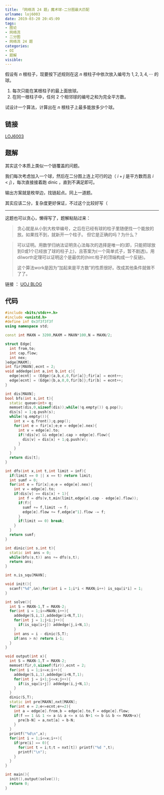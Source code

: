 ```yaml
---
title: 「网络流 24 题」魔术球-二分图最大匹配
urlname: loj6003
date: 2019-03-20 20:45:09
tags:
- 图论
- 网络流
- 二分图
- 网络流 24 题
categories:
- OI
- 题解
visible:
---
```


假设有 $n$ 根柱子，现要按下述规则在这 $n$ 根柱子中依次放入编号为 $1, 2, 3, 4, \cdots$ 的球。

1. 每次只能在某根柱子的最上面放球。
2. 在同一根柱子中，任何 $2$ 个相邻球的编号之和为完全平方数。

试设计一个算法，计算出在 $n$ 根柱子上最多能放多少个球。

<!-- more -->

## 链接

[LOJ6003](https://loj.ac/problem/6003)

## 题解

其实这个本质上类似一个链覆盖的问题。

我们每次考虑加入一个球，然后在二分图上连上可行的边（ $i+j$ 是平方数而且 $i < j$），每次直接接着跑 dinic ，直到不满足即可。

输出方案就是枚举边，找链起点。同上一道题。

其实应该二分，复杂度更好保证，不过这个比较好写（

- - - 

这题也可以贪心，懒得写了，题解粘贴过来：

> 贪心就是从小到大枚举编号，之后在已经有球的柱子里随便找一个能放的放。如果找不到，就新开一个柱子。
> 但它是正确的吗？为什么？

> 可以证明。用数学归纳法证明贪心法每次的选择是唯一的(即，只能把球放到0或1个已经放了球的柱子上)，且答案为(一个简单式子，暂不剧透)。用dilworth定理可以证明这个是最优的(hint:柱子的顶端构成一个反链)。
>  
> 这个算法work是因为“加起来是平方数”的性质很好。改成其他条件就做不了了。


链接 ： [UOJ BLOG](http://kczno1.blog.uoj.ac/blog/2724)

## 代码

```cpp
#include <bits/stdc++.h>
#include <unistd.h>
#define inf 0x3f3f3f3f
using namespace std;

const int MAXN = 3200,MAXM = MAXN*100,N = MAXN/2;

struct Edge{
  int from,to;
  int cap,flow;
  int nex;
}edge[MAXM];
int fir[MAXN],ecnt = 2;
void addedge(int a,int b,int c){
  edge[ecnt] = (Edge){a,b,c,0,fir[a]};fir[a] = ecnt++;
  edge[ecnt] = (Edge){b,a,0,0,fir[b]};fir[b] = ecnt++;
}

int dis[MAXN];
bool bfs(int s,int t){
  static queue<int> q;
  memset(dis,0,sizeof(dis));while(!q.empty()) q.pop();
  dis[s] = 1;q.push(s);
  while(!q.empty()){
    int x = q.front();q.pop();
    for(int e = fir[x];e;e = edge[e].nex){
      int v = edge[e].to;
      if(!dis[v] && edge[e].cap > edge[e].flow){
        dis[v] = dis[x] + 1;q.push(v);
      }
    }
  }
  return dis[t];
}

int dfs(int x,int t,int limit = inf){
  if(limit == 0 || x == t) return limit;
  int sumf = 0;
  for(int e = fir[x];e;e = edge[e].nex){
    int v = edge[e].to;
    if(dis[v] == dis[x] + 1){
      int f = dfs(v,t,min(limit,edge[e].cap - edge[e].flow));
      if(f){
        sumf += f,limit -= f;
        edge[e].flow += f,edge[e^1].flow -= f;
      }
      if(limit == 0) break;
    }
  }
  return sumf;
}

int dinic(int s,int t){
  static int ans = 0;
  while(bfs(s,t)) ans += dfs(s,t);
  return ans;
}

int n,is_squ[MAXN];

void init(){
  scanf("%d",&n);for(int i = 1;i*i < MAXN;i++) is_squ[i*i] = 1;
}

int solve(){
  int S = MAXN-1,T = MAXN-2;
  for(int i = 1;i<=MAXN;i++){
    addedge(S,i,1),addedge(i+N,T,1);
    for(int j = 1;j<i;j++){
      if(is_squ[i+j]) addedge(j,i+N,1);
    }
    int ans = i - dinic(S,T);
    if(ans > n) return i-1;
  }
}

void output(int x){
  int S = MAXN-1,T = MAXN-2;
  memset(fir,0,sizeof(fir)),ecnt = 2;
  for(int i = 1;i<=x;i++){
    addedge(S,i,1),addedge(i+N,T,1);
    for(int j = i+1;j<=x;j++){
      if(is_squ[i+j]) addedge(i,j+N,1);
    }
  }
  dinic(S,T);
  static int pre[MAXN],nxt[MAXN];
  for(int e = 2;e<=ecnt;e+=2){
    int a = edge[e].from,b = edge[e].to,f = edge[e].flow;
    if(f == 1 && 1 <= a && a <= x && N+1 <= b && b <= MAXN+x){
      pre[b-N] = a,nxt[a] = b-N;
    }
  }
  printf("%d\n",x);
  for(int i = 1;i<=x;i++){
    if(pre[i] == 0){
      for(int t = i;t;t = nxt[t]) printf("%d ",t);
      printf("\n");
    }
  }
}

int main(){
  init(),output(solve());
  return 0;
}
```